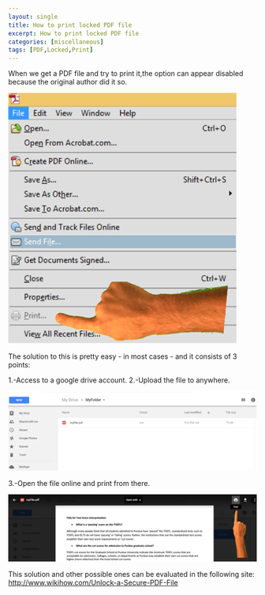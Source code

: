 ```yaml
---
layout: single
title: How to print locked PDF file
excerpt: How to print locked PDF file
categories: [miscellaneous]
tags: [PDF,Locked,Print]
---
```


When we get a PDF file and try to print it,the option can appear disabled because the original author did it so. 

<a href="/images/lockedTutorialPDF3.png">
        <img src="/images/lockedTutorialPDF3.png" />
</a>

The solution to this is pretty easy - in most cases - and it  consists of 3 points:

1.-Access to a google drive account.
2.-Upload the file to anywhere.

<a href="/images/lockedPdfTutorial1.png">
        <img src="/images/lockedPdfTutorial1.png" />
</a>

3.-Open the file online and print from there.


<a href="/images/lockedPdfTutorial2.png">
        <img src="/images/lockedPDFTutorial2.png" />
</a>


This solution and other possible ones can be evaluated in the following site: <a href='http://www.wikihow.com/Unlock-a-Secure-PDF-File'>http://www.wikihow.com/Unlock-a-Secure-PDF-File<a>

